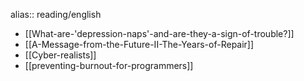 alias:: reading/english

- [[What-are-'depression-naps'-and-are-they-a-sign-of-trouble?]]
- [[A-Message-from-the-Future-II-The-Years-of-Repair]]
- [[Cyber-realists]]
- [[preventing-burnout-for-programmers]]